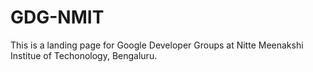 # GDG-NMIT

This is a landing page for Google Developer Groups at Nitte Meenakshi Institue of Techonology, Bengaluru.
